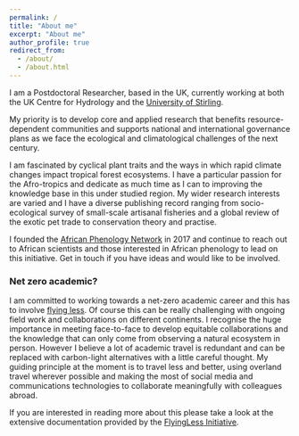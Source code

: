 ```yaml
---
permalink: /
title: "About me"
excerpt: "About me"
author_profile: true
redirect_from: 
  - /about/
  - /about.html
---
```


I am a Postdoctoral Researcher, based in the UK, currently working at both the UK Centre for Hydrology and the [University of Stirling](https://www.stir.ac.uk/people/256821).

My priority is to develop core and applied research that benefits resource-dependent communities and supports national and international governance plans as we face the ecological and climatological challenges of the next century.

I am fascinated by cyclical plant traits and the ways in which rapid climate changes impact tropical forest ecosystems. I have a particular passion for the Afro-tropics and dedicate as much time as I can to improving the knowledge base in this under studied region. My wider research interests are varied and I have a diverse publishing record ranging from socio-ecological survey of small-scale artisanal fisheries and a global review of the exotic pet trade to conservation theory and practise. 

I founded the [African Phenology Network](https://africanphenologynetwork.online) in 2017 and continue to reach out to African scientists and those interested in African phenology to lead on this initiative. Get in touch if you have ideas and would like to be involved.

### Net zero academic?

I am committed to working towards a net-zero academic career and this has to involve [flying less](https://academicflyingblog.wordpress.com).  Of course this can be really challenging with ongoing field work and collaborations on different continents. I recognise the huge importance in meeting face-to-face to develop equitable collaborations and the knowledge that can only come from observing a natural ecosystem in person. However I believe a lot of academic travel is redundant and can be replaced with carbon-light alternatives with a little careful thought. My guiding principle at the moment is to travel less and better, using overland travel wherever possible and making the most of social media and communications technologies to collaborate meaningfully with colleagues abroad.

If you are interested in reading more about this please take a look at the extensive documentation provided by the [FlyingLess Initiative](https://docs.google.com/document/d/1URRRh4zMSpvtZY08F9-Rkbx0qkNNmfzIzqOlqZWKxkE/edit).




